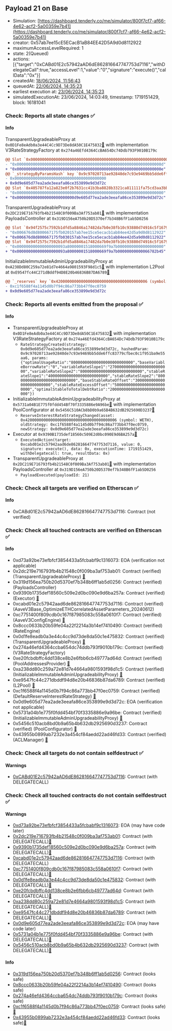 ## Payload 21 on Base

- Simulation: [https://dashboard.tenderly.co/me/simulator/800f7cf7-af66-4e62-acf2-5a00359e7b41](https://dashboard.tenderly.co/me/simulator/800f7cf7-af66-4e62-acf2-5a00359e7b41)
- creator: 0x57ab7ee15cE5ECacB1aB84EE42D5A9d0d8112922
- maximumAccessLevelRequired: 1
- state: 2(Queued)
- actions: [{"target":"0xCABd01E2c57942aAD6dE862816647747753d7116","withDelegateCall":true,"accessLevel":1,"value":"0","signature":"execute()","callData":"0x"}]
- createdAt: [18/06/2024, 11:56:43](https://basescan.org/tx/0x39d0163e5279e11577f254fece448074486ce324afa9777c6700878859e8ee69)
- queuedAt: [22/06/2024, 14:35:23](https://basescan.org/tx/0xead747232ff62b54f910e726933837ae860bf9e95a6d4ce8604d64cacf3da83a)
- earliest execution at: [23/06/2024, 14:35:23](https://www.epochconverter.com/countdown?q=1719153323)
- simulatedExecutionAt: 23/06/2024, 14:03:49, timestamp: 1719151429, block: 16181041
### Check: Reports all state changes :white_check_mark:

#### Info


TransparentUpgradeableProxy at `0x0D1Fe8eAdb0a3e44C4Cc9D73De8dA50C1E475832`[:ghost:](https://github.com/bgd-labs/aave-address-book "AaveV3Base.RATES_FACTORY") with implementation V3RateStrategyFactory at `0x274a46Efd4364CcBA654Dc74Ddb793F9010B179c`
```diff
@@ Slot `0x0000000000000000000000000000000000000000000000000000000000000002` @@
- "0x000000000000000000000000000000000000000000000000000000000000000d"
+ "0x000000000000000000000000000000000000000000000000000000000000000e"
@@ `_strategyByParamsHash` key `0x9c97020713ae92840de7c93e9469bb5dde6ffc83779cfbec0c1f951ba9e55aa6` @@
- 0x0000000000000000000000000000000000000000
+ 0x0d9e605d77ea2ade3eeafa86ce353899e9d3d72c
@@ Slot `0x405787fa12a823e0f2b7631cc41b3ba8828b3321ca811111fa75cd3aa3bb5adb` @@
- "0x0000000000000000000000000000000000000000000000000000000000000000"
+ "0x0000000000000000000000000d9e605d77ea2ade3eeafa86ce353899e9d3d72c"
```

TransparentUpgradeableProxy at `0x2DC219E716793fb4b21548C0f009Ba3Af753ab01`[:ghost:](https://github.com/bgd-labs/aave-address-book "GovernanceV3Base.PAYLOADS_CONTROLLER") with implementation PayloadsController at `0x319D156eA750b20D5370ef7b348B6fF1ab5D0256`
```diff
@@ Slot `0x94f2575c7592b1dfd5a8846a17482da7b0e38fb10c93880d74916c5f16792464` @@
- "0x006676d8d800667175fb020157ab7ee15ce5ecacb1ab84ee42d5a9d0d8112922"
+ "0x006676d8d800667175fb030157ab7ee15ce5ecacb1ab84ee42d5a9d0d8112922"
@@ Slot `0x94f2575c7592b1dfd5a8846a17482da7b0e38fb10c93880d74916c5f16792465` @@
- "0x000000000000000000093a80000001518000669f9a7b00000000000000000000"
+ "0x000000000000000000093a80000001518000669f9a7b00000000000066782b45"
```

InitializableImmutableAdminUpgradeabilityProxy at `0xA238Dd80C259a72e81d7e4664a9801593F98d1c5`[:ghost:](https://github.com/bgd-labs/aave-address-book "AaveV3Base.POOL") with implementation L2Pool at `0xE9547fc44C271dBddf94D8E20b46836B87DA6789`[:ghost:](https://github.com/bgd-labs/aave-address-book "AaveV3Base.POOL_IMPL")
```diff
@@ `_reserves` key `0x4200000000000000000000000000000000000006 (symbol: WETH).interestRateStrategyAddress` @@
- 0xc1f6588f4a1145d0b7f94c86a773bb47f0ec0759
+ 0x0d9e605d77ea2ade3eeafa86ce353899e9d3d72c
```


### Check: Reports all events emitted from the proposal :white_check_mark:

#### Info

- TransparentUpgradeableProxy at `0x0D1Fe8eAdb0a3e44C4Cc9D73De8dA50C1E475832`[:ghost:](https://github.com/bgd-labs/aave-address-book "AaveV3Base.RATES_FACTORY") with implementation V3RateStrategyFactory at `0x274a46Efd4364CcBA654Dc74Ddb793F9010B179c`
  - `RateStrategyCreated(strategy: 0x0d9e605d77ea2ade3eeafa86ce353899e9d3d72c, hashedParam: 0x9c97020713ae92840de7c93e9469bb5dde6ffc83779cfbec0c1f951ba9e55aa6, params: {"optimalUsageRatio":"800000000000000000000000000","baseVariableBorrowRate":"0","variableRateSlope1":"27000000000000000000000000","variableRateSlope2":"800000000000000000000000000","stableRateSlope1":"40000000000000000000000000","stableRateSlope2":"800000000000000000000000000","baseStableRateOffset":"30000000000000000000000000","stableRateExcessOffset":"50000000000000000000000000","optimalStableToTotalDebtRatio":"200000000000000000000000000"})`
- InitializableImmutableAdminUpgradeabilityProxy at `0x5731a04B1E775f0fdd454Bf70f3335886e9A96be`[:ghost:](https://github.com/bgd-labs/aave-address-book "AaveV3Base.POOL_CONFIGURATOR") with implementation PoolConfigurator at `0x5456C510ACb8bD0b9a65B4B632dB2925690D3237`[:ghost:](https://github.com/bgd-labs/aave-address-book "AaveV3Base.POOL_CONFIGURATOR_IMPL")
  - `ReserveInterestRateStrategyChanged(asset: 0x4200000000000000000000000000000000000006 (symbol: WETH), oldStrategy: 0xc1f6588f4a1145d0b7f94c86a773bb47f0ec0759, newStrategy: 0x0d9e605d77ea2ade3eeafa86ce353899e9d3d72c)`
- Executor at `0x9390B1735def18560c509E2d0bc090E9d6BA257a`[:ghost:](https://github.com/bgd-labs/aave-address-book "AaveV3Base.ACL_ADMIN, GovernanceV3Base.EXECUTOR_LVL_1")
  - `ExecutedAction(target: 0xcabd01e2c57942aad6de862816647747753d7116, value: 0, signature: execute(), data: 0x, executionTime: 1719151429, withDelegatecall: true, resultData: 0x)`
- TransparentUpgradeableProxy at `0x2DC219E716793fb4b21548C0f009Ba3Af753ab01`[:ghost:](https://github.com/bgd-labs/aave-address-book "GovernanceV3Base.PAYLOADS_CONTROLLER") with implementation PayloadsController at `0x319D156eA750b20D5370ef7b348B6fF1ab5D0256`
  - `PayloadExecuted(payloadId: 21)`

### Check: Check all targets are verified on Etherscan :white_check_mark:

#### Info

- 0xCABd01E2c57942aAD6dE862816647747753d7116: Contract (not verified) 

### Check: Check all touched contracts are verified on Etherscan :white_check_mark:

#### Info

- 0xd73a92be73efbfcf3854433a5fcbabf9c1316073: EOA (verification not applicable)
- 0x2dc219e716793fb4b21548c0f009ba3af753ab01: Contract (verified) (TransparentUpgradeableProxy) [:ghost:](https://github.com/bgd-labs/aave-address-book "GovernanceV3Base.PAYLOADS_CONTROLLER")
- 0x319d156ea750b20d5370ef7b348b6ff1ab5d0256: Contract (verified) (PayloadsController) 
- 0x9390b1735def18560c509e2d0bc090e9d6ba257a: Contract (verified) (Executor) [:ghost:](https://github.com/bgd-labs/aave-address-book "AaveV3Base.ACL_ADMIN, GovernanceV3Base.EXECUTOR_LVL_1")
- 0xcabd01e2c57942aad6de862816647747753d7116: Contract (verified) (AaveV3Base_OptimizeETHCorrelatedAssetParameters_20240612) 
- 0xc7751400f809cdb0c167f87985083c558a0610f7: Contract (verified) (AaveV3ConfigEngine) [:ghost:](https://github.com/bgd-labs/aave-address-book "AaveV3Base.CONFIG_ENGINE")
- 0x8ccc0633b20b59fe04a22f2214a3b14ef7410490: Contract (verified) (RateEngine) 
- 0x0d1fe8eadb0a3e44c4cc9d73de8da50c1e475832: Contract (verified) (TransparentUpgradeableProxy) [:ghost:](https://github.com/bgd-labs/aave-address-book "AaveV3Base.RATES_FACTORY")
- 0x274a46efd4364ccba654dc74ddb793f9010b179c: Contract (verified) (V3RateStrategyFactory) 
- 0xe20fcbdbffc4dd138ce8b2e6fbb6cb49777ad64d: Contract (verified) (PoolAddressesProvider) [:ghost:](https://github.com/bgd-labs/aave-address-book "AaveV3Base.POOL_ADDRESSES_PROVIDER")
- 0xa238dd80c259a72e81d7e4664a9801593f98d1c5: Contract (verified) (InitializableImmutableAdminUpgradeabilityProxy) [:ghost:](https://github.com/bgd-labs/aave-address-book "AaveV3Base.POOL")
- 0xe9547fc44c271dbddf94d8e20b46836b87da6789: Contract (verified) (L2Pool) [:ghost:](https://github.com/bgd-labs/aave-address-book "AaveV3Base.POOL_IMPL")
- 0xc1f6588f4a1145d0b7f94c86a773bb47f0ec0759: Contract (verified) (DefaultReserveInterestRateStrategy) [:ghost:](https://github.com/bgd-labs/aave-address-book "AaveV3Base.ASSETS.WETH.INTEREST_RATE_STRATEGY")
- 0x0d9e605d77ea2ade3eeafa86ce353899e9d3d72c: EOA (verification not applicable)
- 0x5731a04b1e775f0fdd454bf70f3335886e9a96be: Contract (verified) (InitializableImmutableAdminUpgradeabilityProxy) [:ghost:](https://github.com/bgd-labs/aave-address-book "AaveV3Base.POOL_CONFIGURATOR")
- 0x5456c510acb8bd0b9a65b4b632db2925690d3237: Contract (verified) (PoolConfigurator) [:ghost:](https://github.com/bgd-labs/aave-address-book "AaveV3Base.POOL_CONFIGURATOR_IMPL")
- 0x43955b0899ab7232e3a454cf84aedd22ad46fd33: Contract (verified) (ACLManager) [:ghost:](https://github.com/bgd-labs/aave-address-book "AaveV3Base.ACL_MANAGER")

### Check: Check all targets do not contain selfdestruct :white_check_mark:

#### Warnings

- [0xCABd01E2c57942aAD6dE862816647747753d7116](https://basescan.org/address/0xCABd01E2c57942aAD6dE862816647747753d7116): Contract (with DELEGATECALL)

### Check: Check all touched contracts do not contain selfdestruct :white_check_mark:

#### Warnings

- [0xd73a92be73efbfcf3854433a5fcbabf9c1316073](https://basescan.org/address/0xd73a92be73efbfcf3854433a5fcbabf9c1316073): EOA (may have code later)
- [0x2dc219e716793fb4b21548c0f009ba3af753ab01](https://basescan.org/address/0x2dc219e716793fb4b21548c0f009ba3af753ab01): Contract (with DELEGATECALL)[:ghost:](https://github.com/bgd-labs/aave-address-book "GovernanceV3Base.PAYLOADS_CONTROLLER")
- [0x9390b1735def18560c509e2d0bc090e9d6ba257a](https://basescan.org/address/0x9390b1735def18560c509e2d0bc090e9d6ba257a): Contract (with DELEGATECALL)[:ghost:](https://github.com/bgd-labs/aave-address-book "AaveV3Base.ACL_ADMIN, GovernanceV3Base.EXECUTOR_LVL_1")
- [0xcabd01e2c57942aad6de862816647747753d7116](https://basescan.org/address/0xcabd01e2c57942aad6de862816647747753d7116): Contract (with DELEGATECALL)
- [0xc7751400f809cdb0c167f87985083c558a0610f7](https://basescan.org/address/0xc7751400f809cdb0c167f87985083c558a0610f7): Contract (with DELEGATECALL)[:ghost:](https://github.com/bgd-labs/aave-address-book "AaveV3Base.CONFIG_ENGINE")
- [0x0d1fe8eadb0a3e44c4cc9d73de8da50c1e475832](https://basescan.org/address/0x0d1fe8eadb0a3e44c4cc9d73de8da50c1e475832): Contract (with DELEGATECALL)[:ghost:](https://github.com/bgd-labs/aave-address-book "AaveV3Base.RATES_FACTORY")
- [0xe20fcbdbffc4dd138ce8b2e6fbb6cb49777ad64d](https://basescan.org/address/0xe20fcbdbffc4dd138ce8b2e6fbb6cb49777ad64d): Contract (with DELEGATECALL)[:ghost:](https://github.com/bgd-labs/aave-address-book "AaveV3Base.POOL_ADDRESSES_PROVIDER")
- [0xa238dd80c259a72e81d7e4664a9801593f98d1c5](https://basescan.org/address/0xa238dd80c259a72e81d7e4664a9801593f98d1c5): Contract (with DELEGATECALL)[:ghost:](https://github.com/bgd-labs/aave-address-book "AaveV3Base.POOL")
- [0xe9547fc44c271dbddf94d8e20b46836b87da6789](https://basescan.org/address/0xe9547fc44c271dbddf94d8e20b46836b87da6789): Contract (with DELEGATECALL)[:ghost:](https://github.com/bgd-labs/aave-address-book "AaveV3Base.POOL_IMPL")
- [0x0d9e605d77ea2ade3eeafa86ce353899e9d3d72c](https://basescan.org/address/0x0d9e605d77ea2ade3eeafa86ce353899e9d3d72c): EOA (may have code later)
- [0x5731a04b1e775f0fdd454bf70f3335886e9a96be](https://basescan.org/address/0x5731a04b1e775f0fdd454bf70f3335886e9a96be): Contract (with DELEGATECALL)[:ghost:](https://github.com/bgd-labs/aave-address-book "AaveV3Base.POOL_CONFIGURATOR")
- [0x5456c510acb8bd0b9a65b4b632db2925690d3237](https://basescan.org/address/0x5456c510acb8bd0b9a65b4b632db2925690d3237): Contract (with DELEGATECALL)[:ghost:](https://github.com/bgd-labs/aave-address-book "AaveV3Base.POOL_CONFIGURATOR_IMPL")

#### Info

- [0x319d156ea750b20d5370ef7b348b6ff1ab5d0256](https://basescan.org/address/0x319d156ea750b20d5370ef7b348b6ff1ab5d0256): Contract (looks safe)
- [0x8ccc0633b20b59fe04a22f2214a3b14ef7410490](https://basescan.org/address/0x8ccc0633b20b59fe04a22f2214a3b14ef7410490): Contract (looks safe)
- [0x274a46efd4364ccba654dc74ddb793f9010b179c](https://basescan.org/address/0x274a46efd4364ccba654dc74ddb793f9010b179c): Contract (looks safe)
- [0xc1f6588f4a1145d0b7f94c86a773bb47f0ec0759](https://basescan.org/address/0xc1f6588f4a1145d0b7f94c86a773bb47f0ec0759): Contract (looks safe)[:ghost:](https://github.com/bgd-labs/aave-address-book "AaveV3Base.ASSETS.WETH.INTEREST_RATE_STRATEGY")
- [0x43955b0899ab7232e3a454cf84aedd22ad46fd33](https://basescan.org/address/0x43955b0899ab7232e3a454cf84aedd22ad46fd33): Contract (looks safe)[:ghost:](https://github.com/bgd-labs/aave-address-book "AaveV3Base.ACL_MANAGER")

